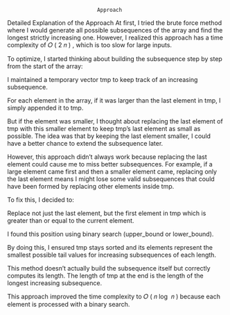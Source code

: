                                  Approach
Detailed Explanation of the Approach
At first, I tried the brute force method where I would generate all possible subsequences of the array and find the longest strictly increasing one. However, I realized this approach has a time complexity of 
𝑂
(
2
𝑛
)
, which is too slow for large inputs.

To optimize, I started thinking about building the subsequence step by step from the start of the array:

I maintained a temporary vector tmp to keep track of an increasing subsequence.

For each element in the array, if it was larger than the last element in tmp, I simply appended it to tmp.

But if the element was smaller, I thought about replacing the last element of tmp with this smaller element to keep tmp’s last element as small as possible. The idea was that by keeping the last element smaller, I could have a better chance to extend the subsequence later.

However, this approach didn’t always work because replacing the last element could cause me to miss better subsequences. For example, if a large element came first and then a smaller element came, replacing only the last element means I might lose some valid subsequences that could have been formed by replacing other elements inside tmp.

To fix this, I decided to:

Replace not just the last element, but the first element in tmp which is greater than or equal to the current element.

I found this position using binary search (upper_bound or lower_bound).

By doing this, I ensured tmp stays sorted and its elements represent the smallest possible tail values for increasing subsequences of each length.

This method doesn’t actually build the subsequence itself but correctly computes its length. The length of tmp at the end is the length of the longest increasing subsequence.

This approach improved the time complexity to 
𝑂
(
𝑛
log
⁡
𝑛
)
because each element is processed with a binary search.




